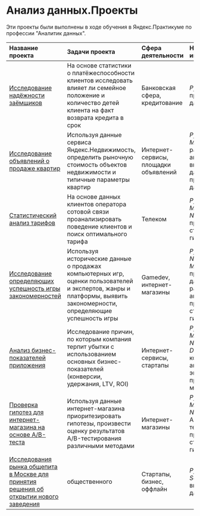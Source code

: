 # Анализ данных.Проекты
Эти проекты были выполнены в ходе обучения в Яндекс.Практикуме по профессии "Аналитик данных".

| Название проекта | Задачи проекта | Сфера деятельности | Навыки и инструменты | 
| :---------------------- | :---------------------- | :---------------------- | :---------------------- |
| [Исследование надёжности заёмщиков](borrower_reliability_study) | На основе статистики о платёжеспособности клиентов исследовать влияет ли семейное положение и количество детей клиента на факт возврата кредита в срок | Банковская сфера, кредитование | *Python*, *Pandas*, предобработка данных |
| [Исследование объявлений о продаже квартир](apartment_advertisements_research) | Используя данные сервиса Яндекс.Недвижимость, определить рыночную стоимость объектов недвижимости и типичные параметры квартир | Интернет-сервисы, площадки объявлений | *Python*, *Pandas*, *Matplotlib*, разведочный анализ данных, визуализация данных, предобработка данных |
| [Статистический анализ тарифов](statistical_analysis_of_tariffs) | На основе данных клиентов оператора сотовой связи проанализировать поведение клиентов и поиск оптимального тарифа | Телеком | *Python*, *Pandas*, *Matplotlib*, *NumPy*, *SciPy*, проверка статистических гипотез |
| [Исследование определяющих успешность игры закономерностей](games_research) | Используя исторические данные о продажах компьютерных игр, оценки пользователей и экспертов, жанры и платформы, выявить закономерности, определяющие успешность игры  | Gamedev, интернет-магазины | *Python*, *Pandas*, *NumPy*, *Matplotlib*, предобработка данных, разведочный анализ данных, проверка статистических гипотез |
| [Анализ бизнес-показателей приложения](business_indicators_analysis) | Исследование причин, по которым компания терпит убытки с иcпользованием основных бизнес-показателей (конверсии, удержания, LTV, ROI) | Интернет-сервисы, стартапы | *Python*, *Pandas*, *Matplotlib*, *NumPy*, *Datetime*, когортный анализ, юнит-экономика, продуктовые метрики |
| [Проверка гипотез для интернет-магазина на основе A/B-теста](online_store_ab_testing) | Используя данные интернет-магазина приоритезировать гипотезы, произвести оценку результатов A/B-тестирования различными методами | Интернет-магазины | *Python*, *Pandas*, *Matplotlib*, *NumPy*, *SciPy*, A/B-тестирование, проверка статистических гипотез |
| [Исследования рынка общепита в Москве для принятия решения об открытии нового заведения](catering_market_research) | общественного | Стартапы, бизнес, оффлайн | *Python*, *Pandas*, *Seaborn*, *Plotly*, визуализация данных |
